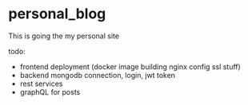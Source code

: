 # personal_blog
This is going the my personal site

todo:
- frontend deployment (docker image building nginx config ssl stuff)
- backend mongodb connection, login, jwt token
- rest services
- graphQL for posts
